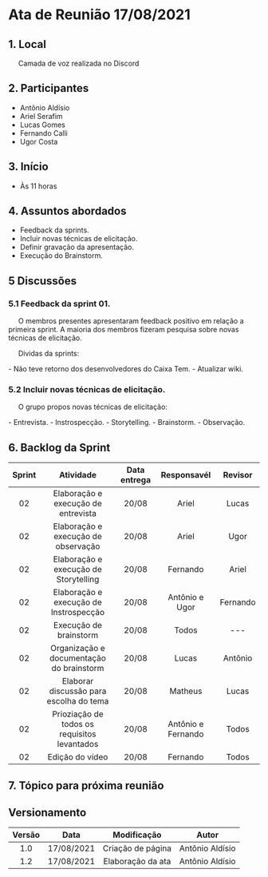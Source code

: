 
# Ata de Reunião 17/08/2021

## 1. Local
<p style="text-indent: 20px; align="justify"> Camada de voz realizada no Discord </p>

## 2. Participantes
- Antônio Aldísio
- Ariel Serafim 
- Lucas Gomes
- Fernando Calli
- Ugor Costa

## 3. Início
- Às 11 horas

## 4. Assuntos abordados
- Feedback da sprints.
- Incluir novas técnicas de elicitação.
- Definir gravação da apresentação.
- Execução do Brainstorm.

## 5 Discussões

### 5.1 Feedback da sprint 01.
<p style="text-indent: 20px; align="justify"> O membros presentes apresentaram feedback positivo em relação a primeira sprint. A maioria dos membros fizeram pesquisa sobre novas técnicas de elicitação.</p>

<p style="text-indent: 20px; align="justify"> Dividas da sprints: </p>
- Não teve retorno dos desenvolvedores do Caixa Tem.
- Atualizar wiki.


### 5.2 Incluir novas técnicas de elicitação.
<p style="text-indent: 20px; align="justify"> O grupo propos novas técnicas de elicitação: </p>
- Entrevista.
- Instrospecção.
- Storytelling.
- Brainstorm.
- Observação.



## 6. Backlog da Sprint

<center>

| Sprint | Atividade | Data entrega | Responsavél | Revisor |
|:--:|:--:|:--:|:--:|:--:|
| 02 | Elaboração e execução de entrevista| 20/08 | Ariel | Lucas |
| 02 | Elaboração e execução de observação| 20/08 | Ariel | Ugor |
| 02 | Elaboração e execução de Storytelling| 20/08 | Fernando | Ariel |
| 02 | Elaboração e execução de Instrospecção | 20/08 | Antônio e Ugor | Fernando |
| 02 | Execução de brainstorm | 20/08 | Todos| --- |
| 02 | Organização e documentação do  brainstorm | 20/08 | Lucas| Antônio |
| 02 | Elaborar discussão para escolha do tema | 20/08 | Matheus| Lucas |
| 02 | Prioziação de todos os requisitos levantados | 20/08 | Antônio e Fernando | Todos |
| 02 | Edição do vídeo | 20/08 | Fernando | Todos |


</center>


## 7. Tópico para próxima reunião


## Versionamento
<center>

| Versão | Data | Modificação | Autor |
|:--:|:--:|:--:|:--:|
| 1.0  | 17/08/2021 | Criação de página | Antônio Aldísio |
| 1.2  | 17/08/2021 | Elaboração da ata | Antônio Aldísio |

</center>